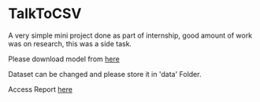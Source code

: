 # TalkToCSV
A very simple mini project done as part of internship, good amount of work was on research, this was a side task.

Please download model from [here](https://huggingface.co/TheBloke/Llama-2-7B-GGML/blob/main/llama-2-7b.ggmlv3.q8_0.bin)

Dataset can be changed and please store it in 'data' Folder. 

Access Report [here](https://drive.google.com/file/d/1T8yKEBmue9ZVG_KJ5LJZ7r7Gj56KAqtm/view?usp=sharing)

